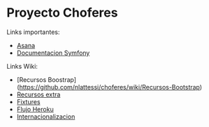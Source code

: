 # Proyecto Choferes

Links importantes:
- [Asana](https://app.asana.com)
- [Documentacion Symfony](http://symfony.com/doc/current/index.html)

Links Wiki:
- [Recursos Boostrap] (https://github.com/nlattessi/choferes/wiki/Recursos-Bootstrap)
- [Recursos extra](https://github.com/nlattessi/contadores/wiki/Recursos-extra)
- [Fixtures](https://github.com/nlattessi/contadores/wiki/Fixtures)
- [Flujo Heroku](https://github.com/nlattessi/contadores/wiki/Heroku)
- [Internacionalizacion](https://github.com/nlattessi/contadores/wiki/Internacionalizaci%C3%B3n)
